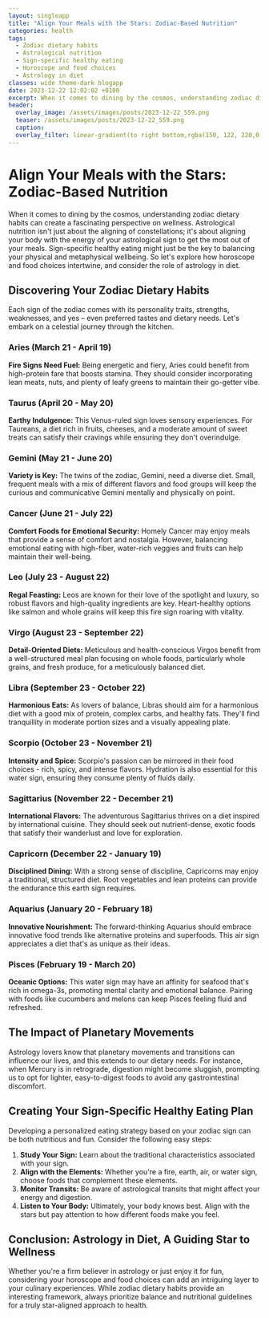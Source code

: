 ```yaml
---
layout: singleapp
title: "Align Your Meals with the Stars: Zodiac-Based Nutrition"
categories: health
tags:
  - Zodiac dietary habits
  - Astrological nutrition
  - Sign-specific healthy eating
  - Horoscope and food choices
  - Astrology in diet
classes: wide theme-dark blogapp
date: 2023-12-22 12:02:02 +0100
excerpt: When it comes to dining by the cosmos, understanding zodiac dietary habits can create a fascinating perspective on wellness.
header:
  overlay_image: /assets/images/posts/2023-12-22_559.png
  teaser: /assets/images/posts/2023-12-22_559.png
  caption: 
  overlay_filter: linear-gradient(to right bottom,rgba(150, 122, 220,0.8), rgba(255,245,208,0.5))
---
```

# Align Your Meals with the Stars: Zodiac-Based Nutrition

When it comes to dining by the cosmos, understanding zodiac dietary habits can create a fascinating perspective on wellness. Astrological nutrition isn't just about the aligning of constellations; it's about aligning your body with the energy of your astrological sign to get the most out of your meals. Sign-specific healthy eating might just be the key to balancing your physical and metaphysical wellbeing. So let's explore how horoscope and food choices intertwine, and consider the role of astrology in diet.

## Discovering Your Zodiac Dietary Habits

Each sign of the zodiac comes with its personality traits, strengths, weaknesses, and yes – even preferred tastes and dietary needs. Let's embark on a celestial journey through the kitchen.

### Aries (March 21 - April 19)
**Fire Signs Need Fuel:** Being energetic and fiery, Aries could benefit from high-protein fare that boosts stamina. They should consider incorporating lean meats, nuts, and plenty of leafy greens to maintain their go-getter vibe.

### Taurus (April 20 - May 20)
**Earthy Indulgence:** This Venus-ruled sign loves sensory experiences. For Taureans, a diet rich in fruits, cheeses, and a moderate amount of sweet treats can satisfy their cravings while ensuring they don't overindulge.

### Gemini (May 21 - June 20)
**Variety is Key:** The twins of the zodiac, Gemini, need a diverse diet. Small, frequent meals with a mix of different flavors and food groups will keep the curious and communicative Gemini mentally and physically on point.

### Cancer (June 21 - July 22)
**Comfort Foods for Emotional Security:** Homely Cancer may enjoy meals that provide a sense of comfort and nostalgia. However, balancing emotional eating with high-fiber, water-rich veggies and fruits can help maintain their well-being.

### Leo (July 23 - August 22)
**Regal Feasting:** Leos are known for their love of the spotlight and luxury, so robust flavors and high-quality ingredients are key. Heart-healthy options like salmon and whole grains will keep this fire sign roaring with vitality.

### Virgo (August 23 - September 22)
**Detail-Oriented Diets:** Meticulous and health-conscious Virgos benefit from a well-structured meal plan focusing on whole foods, particularly whole grains, and fresh produce, for a meticulously balanced diet.

### Libra (September 23 - October 22)
**Harmonious Eats:** As lovers of balance, Libras should aim for a harmonious diet with a good mix of protein, complex carbs, and healthy fats. They'll find tranquillity in moderate portion sizes and a visually appealing plate.

### Scorpio (October 23 - November 21)
**Intensity and Spice:** Scorpio's passion can be mirrored in their food choices - rich, spicy, and intense flavors. Hydration is also essential for this water sign, ensuring they consume plenty of fluids daily.

### Sagittarius (November 22 - December 21)
**International Flavors:** The adventurous Sagittarius thrives on a diet inspired by international cuisine. They should seek out nutrient-dense, exotic foods that satisfy their wanderlust and love for exploration.

### Capricorn (December 22 - January 19)
**Disciplined Dining:** With a strong sense of discipline, Capricorns may enjoy a traditional, structured diet. Root vegetables and lean proteins can provide the endurance this earth sign requires.

### Aquarius (January 20 - February 18)
**Innovative Nourishment:** The forward-thinking Aquarius should embrace innovative food trends like alternative proteins and superfoods. This air sign appreciates a diet that's as unique as their ideas.

### Pisces (February 19 - March 20)
**Oceanic Options:** This water sign may have an affinity for seafood that's rich in omega-3s, promoting mental clarity and emotional balance. Pairing with foods like cucumbers and melons can keep Pisces feeling fluid and refreshed.

## The Impact of Planetary Movements

Astrology lovers know that planetary movements and transitions can influence our lives, and this extends to our dietary needs. For instance, when Mercury is in retrograde, digestion might become sluggish, prompting us to opt for lighter, easy-to-digest foods to avoid any gastrointestinal discomfort.

## Creating Your Sign-Specific Healthy Eating Plan

Developing a personalized eating strategy based on your zodiac sign can be both nutritious and fun. Consider the following easy steps:

1. **Study Your Sign:** Learn about the traditional characteristics associated with your sign.
2. **Align with the Elements:** Whether you're a fire, earth, air, or water sign, choose foods that complement these elements.
3. **Monitor Transits:** Be aware of astrological transits that might affect your energy and digestion.
4. **Listen to Your Body:** Ultimately, your body knows best. Align with the stars but pay attention to how different foods make you feel.

## Conclusion: Astrology in Diet, A Guiding Star to Wellness

Whether you're a firm believer in astrology or just enjoy it for fun, considering your horoscope and food choices can add an intriguing layer to your culinary experiences. While zodiac dietary habits provide an interesting framework, always prioritize balance and nutritional guidelines for a truly star-aligned approach to health.